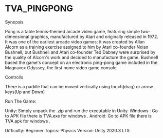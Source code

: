 # TVA_PINGPONG

Synopsis

Pong is a table tennis-themed arcade video game, featuring simple two-dimensional graphics, manufactured by Atari and originally released in 1972. It was one of the earliest arcade video games; it was created by Allan Alcorn as a training exercise assigned to him by Atari co-founder Nolan Bushnell, but Bushnell and Atari co-founder Ted Dabney were surprised by the quality of Alcorn's work and decided to manufacture the game. Bushnell based the game's concept on an electronic ping-pong game included in the Magnavox Odyssey, the first home video game console.


Controlls

There is a paddle that can be moved vertically using touch(drag) or arrow keys(Up and Down)

Run The Game:

Unity: Simply unpack the .zip and run the executable in Unity.
Windows : Go to APK file there is TVA.exe for windows .
Android: Go to APK file there is TVA.apk for windows .

Difficulty: Beginner
Topics: Physics
Version: Unity 2020.3 LTS
